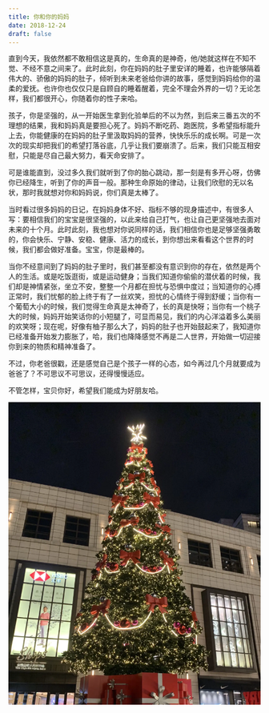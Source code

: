 ```yaml
---
title: 你和你的妈妈
date: 2018-12-24
draft: false
---
```


直到今天，我依然都不敢相信这是真的，生命真的是神奇，他/她就这样在不知不觉、不经不意之间来了。此时此刻，你在妈妈的肚子里安详的睡着，也许能够隔着伟大的、骄傲的妈妈的肚子，倾听到未来老爸给你讲的故事，感觉到妈妈给你的温柔的爱抚。也许你也仅仅只是自顾自的睡着醒着，完全不理会外界的一切？无论怎样，我们都很开心，你随着你的性子来哈。

孩子，你是坚强的，从一开始医生拿到化验单后的不以为然，到后来三番五次的不理想的结果，我和妈妈真是要担心死了。妈妈不断吃药、跑医院，多希望指标能升上去，你能健康的在妈妈的肚子里汲取妈妈的营养，快快乐乐的成长啊。可是一次次的现实却把我们的希望打落谷底，几乎让我们要崩溃了。后来，我们只能互相安慰，只能是尽自己最大努力，看天命安排了。

可是谁能直到，没过多久我们就听到了你的胎心跳动，那一刻是有多开心呀，仿佛你已经降生，听到了你的声音一般。那种生命原始的律动，让我们欣慰的无以名状，那时我就想对你和妈妈说，你们真是太棒了。

当时看过很多妈妈的日记，在妈妈身体不好、指标不够的现身描述中，有很多人写：要相信我们的宝宝是很坚强的，以此来给自己打气，也让自己更坚强地去面对未来的十个月。此时此刻，我也想对你说同样的话，我们相信你也是足够坚强勇敢的，你会快乐、宁静、安稳、健康、活力的成长，到你想出来看看这个世界的时候，我们都会做好准备。宝宝，你是最棒的。

当你不经意间到了妈妈的肚子里时，我们甚至都没有意识到你的存在，依然是两个人的生活。或是吃饭逛街，或是运动健身；当我们知道你偷偷的潜伏着的时候，我们却是神情紧张，坐立不安，整整一个月都在担忧与恐惧中度过；当知道你的心搏正常时，我们忧郁的脸上终于有了一丝欢笑，担忧的心情终于得到舒缓；当你有一个葡萄大小的时候，我们觉得生命真是太神奇了，长的真是快呀；当你有一个桃子大的时候，妈妈开始笑话你的小短腿了，可显而易见，我们的内心洋溢着多么美丽的欢笑呀；现在呢，好像有柚子那么大了，妈妈的肚子也开始鼓起来了，我知道你已经准备开始发力膨胀了，哈，我们也降降感觉不再是二人世界，开始做一切迎接你到来的物质和精神准备了。

不过，你老爸很戳，还是感觉自己是个孩子一样的心态，如今再过几个月就要成为爸爸了？不可思议不可思议，还得慢慢适应。

不管怎样，宝贝你好，希望我们能成为好朋友哈。

![](featured.webp "平安夜寄语")